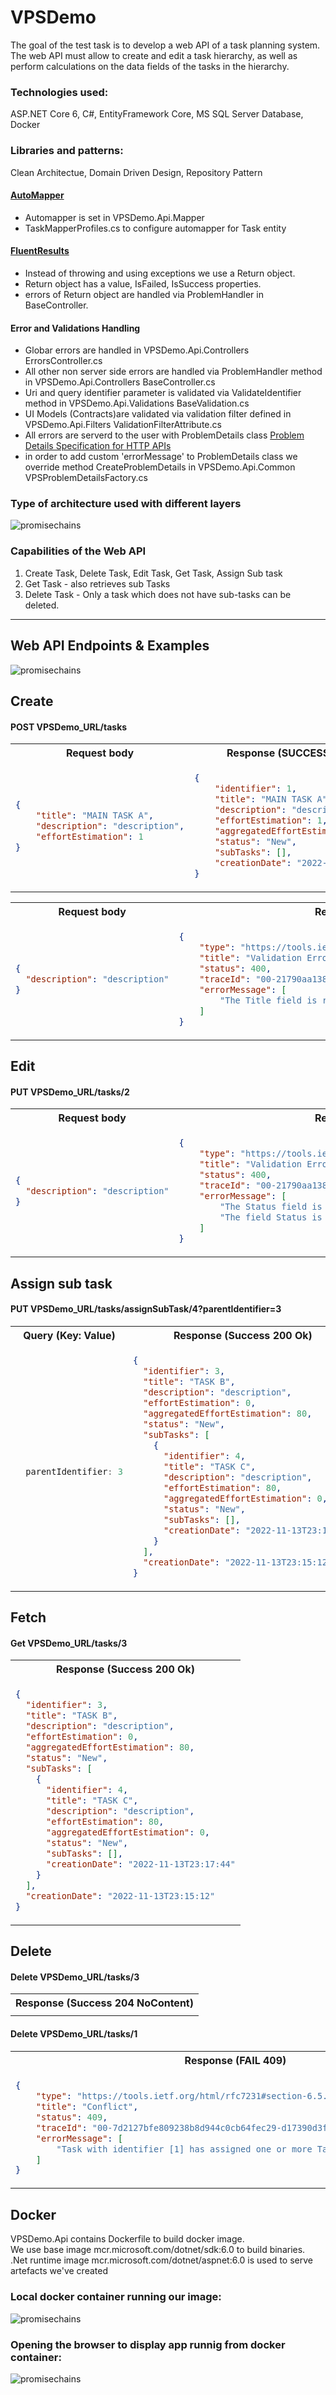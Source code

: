 # VPSDemo

The goal of the test task is to develop a web API of a task planning system. The web API must allow to
create and edit a task hierarchy, as well as perform calculations on the data fields of the tasks in the
hierarchy.

### Technologies used:
ASP.NET Core 6, C#, EntityFramework Core, MS SQL Server Database, Docker

### Libraries and patterns:

Clean Architectue, Domain Driven Design, Repository Pattern

#### [AutoMapper](https://github.com/AutoMapper/AutoMapper)

- Automapper is set in VPSDemo.Api.Mapper
- TaskMapperProfiles.cs to configure automapper for Task entity

#### [FluentResults](https://github.com/altmann/FluentResults)
- Instead of throwing and using exceptions we use a Return object.
- Return object has a value, IsFailed, IsSuccess properties.
- errors of Return object are handled via ProblemHandler in BaseController.

#### Error and Validations Handling
- Globar errors are handled in VPSDemo.Api.Controllers ErrorsController.cs
- All other non server side errors are handled via ProblemHandler method in VPSDemo.Api.Controllers BaseController.cs
- Uri and query identifier parameter is validated via ValidateIdentifier method in VPSDemo.Api.Validations BaseValidation.cs
- UI Models (Contracts)are validated via validation filter defined in VPSDemo.Api.Filters ValidationFilterAttribute.cs
- All errors are serverd to the user with ProblemDetails class [Problem Details Specification for HTTP APIs](https://www.rfc-editor.org/rfc/rfc7807)
- in order to add custom 'errorMessage' to ProblemDetails class we override method CreateProblemDetails in VPSDemo.Api.Common VPSProblemDetailsFactory.cs

### Type of architecture used with different layers

![promisechains](https://github.com/domkris/files/blob/master/VPSDemo/cleanarch.png?raw=true)

### Capabilities of the Web API
1. Create Task, Delete Task, Edit Task, Get Task, Assign Sub task
2. Get Task - also retrieves sub Tasks
3. Delete Task - Only a task which does not have sub-tasks can be deleted.

<hr>

## Web API Endpoints & Examples

![promisechains](https://github.com/domkris/files/blob/master/VPSDemo/webapi_1.png?raw=true)

## Create
#### POST VPSDemo_URL/tasks

<table>
<tr>
<th> Request body </th>
<th> Response (SUCCESS 200 Ok) </th>
</tr>
<tr>
<td>

```json
{
    "title": "MAIN TASK A",
    "description": "description",
    "effortEstimation": 1
}
```

</td>
<td>

```json
{
    "identifier": 1,
    "title": "MAIN TASK A",
    "description": "description",
    "effortEstimation": 1,
    "aggregatedEffortEstimation": 281,
    "status": "New",
    "subTasks": [],
    "creationDate": "2022-11-13T23:15:12"
}
```

</td>
</tr>
</table>


<table>
<tr>
<th> Request body </th>
<th> Response (FAIL 400) </th>
</tr>
<tr>
<td>

```json
{ 
  "description": "description"
}
```

</td>
<td>

```json
{
    "type": "https://tools.ietf.org/html/rfc7231#section-6.5.1",
    "title": "Validation Error",
    "status": 400,
    "traceId": "00-21790aa1386552307b4397420650fefa-18df5db6c8db92e1-00",
    "errorMessage": [
        "The Title field is required."
    ]
}
```

</td>
</tr>
</table>

## Edit
#### PUT VPSDemo_URL/tasks/2


<table>
<tr>
<th> Request body </th>
<th> Response (FAIL 400) </th>
</tr>
<tr>
<td>

```json
{ 
  "description": "description"
}
```

</td>
<td>

```json
{
    "type": "https://tools.ietf.org/html/rfc7231#section-6.5.1",
    "title": "Validation Error",
    "status": 400,
    "traceId": "00-21790aa1386552307b4397420650fefa-18df5db6c8db92e1-00",
    "errorMessage": [
        "The Status field is required.",
        "The field Status is invalid"
    ]
}
```

</td>
</tr>
</table>

## Assign sub task
#### PUT VPSDemo_URL/tasks/assignSubTask/4?parentIdentifier=3

<table>
<tr>
<th> Query (Key: Value) </th>
<th> Response (Success 200 Ok) </th>
</tr>
<tr>
<td>

```javascript

  parentIdentifier: 3

```

</td>
<td>

```json
{
  "identifier": 3,
  "title": "TASK B",
  "description": "description",
  "effortEstimation": 0,
  "aggregatedEffortEstimation": 80,
  "status": "New",
  "subTasks": [
    {
      "identifier": 4,
      "title": "TASK C",
      "description": "description",
      "effortEstimation": 80,
      "aggregatedEffortEstimation": 0,
      "status": "New",
      "subTasks": [],
      "creationDate": "2022-11-13T23:17:44"
    }
  ],
  "creationDate": "2022-11-13T23:15:12"
}
```

</td>
</tr>
</table>

## Fetch 
#### Get VPSDemo_URL/tasks/3

<table>
<tr>
<th> Response (Success 200 Ok) </th>
</tr>
<tr>
<td>

```json
{
  "identifier": 3,
  "title": "TASK B",
  "description": "description",
  "effortEstimation": 0,
  "aggregatedEffortEstimation": 80,
  "status": "New",
  "subTasks": [
    {
      "identifier": 4,
      "title": "TASK C",
      "description": "description",
      "effortEstimation": 80,
      "aggregatedEffortEstimation": 0,
      "status": "New",
      "subTasks": [],
      "creationDate": "2022-11-13T23:17:44"
    }
  ],
  "creationDate": "2022-11-13T23:15:12"
}
```

</td>
</tr>
</table>


## Delete 
#### Delete VPSDemo_URL/tasks/3

<table>
<tr>
<th> Response (Success 204 NoContent) </th>
</tr>
<tr>
<td>


</td>
</tr>
</table>

#### Delete VPSDemo_URL/tasks/1

<table>
<tr>
<th> Response (FAIL 409) </th>
</tr>
<tr>
<td>

```json
{
    "type": "https://tools.ietf.org/html/rfc7231#section-6.5.8",
    "title": "Conflict",
    "status": 409,
    "traceId": "00-7d2127bfe809238b8d944c0cb64fec29-d17390d3fe719a93-00",
    "errorMessage": [
        "Task with identifier [1] has assigned one or more Task with identifiers: [4]"
    ]
}
```

</td>
</tr>
</table>

## Docker

VPSDemo.Api contains Dockerfile to build docker image.<br/>
We use base image mcr.microsoft.com/dotnet/sdk:6.0 to build binaries. <br/>
.Net runtime image mcr.microsoft.com/dotnet/aspnet:6.0 is used to serve artefacts we've created <br/>

### Local docker container running our image:

![promisechains](https://github.com/domkris/files/blob/master/VPSDemo/docker.png?raw=true)

### Opening the browser to display app runnig from docker container:

![promisechains](https://github.com/domkris/files/blob/master/VPSDemo/docker_web.png?raw=true)
